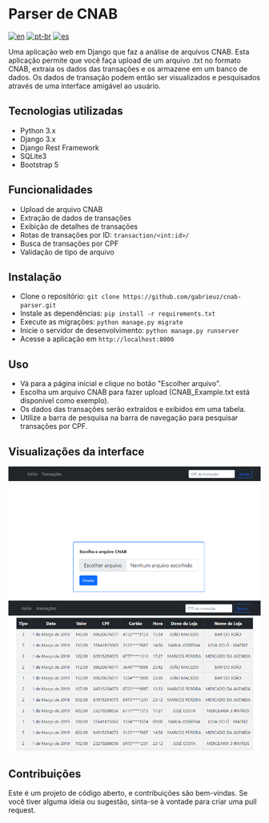 # Parser de CNAB

[![en](https://img.shields.io/badge/lang-en-red.svg)](README.md)
[![pt-br](https://img.shields.io/badge/lang-pt--br-green.svg)](README.pt-br.md)
[![es](https://img.shields.io/badge/lang-es-yellow.svg)](README.es.md)

Uma aplicação web em Django que faz a análise de arquivos CNAB. Esta aplicação permite que você faça upload de um arquivo .txt no formato CNAB, extraia os dados das transações e os armazene em um banco de dados. Os dados de transação podem então ser visualizados e pesquisados através de uma interface amigável ao usuário.

## Tecnologias utilizadas

- Python 3.x
- Django 3.x
- Django Rest Framework
- SQLite3
- Bootstrap 5

## Funcionalidades
- Upload de arquivo CNAB
- Extração de dados de transações
- Exibição de detalhes de transações
- Rotas de transações por ID: `transaction/<int:id>/`
- Busca de transações por CPF
- Validação de tipo de arquivo

## Instalação
- Clone o repositório: `git clone https://github.com/gabrieuz/cnab-parser.git`
- Instale as dependências: `pip install -r requirements.txt`
- Execute as migrações: `python manage.py migrate`
- Inicie o servidor de desenvolvimento: `python manage.py runserver`
- Acesse a aplicação em `http://localhost:8000`

## Uso
- Vá para a página inicial e clique no botão "Escolher arquivo".
- Escolha um arquivo CNAB para fazer upload (CNAB_Example.txt está disponível como exemplo).
- Os dados das transações serão extraídos e exibidos em uma tabela.
- Utilize a barra de pesquisa na barra de navegação para pesquisar transações por CPF.

## Visualizações da interface
![Prévia da interface 1](preview1.png)
![Prévia da interface 2](preview2.png)

## Contribuições
Este é um projeto de código aberto, e contribuições são bem-vindas. Se você tiver alguma ideia ou sugestão, sinta-se à vontade para criar uma pull request.